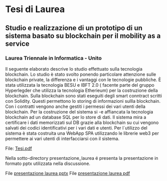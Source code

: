 # Tesi di Laurea
## Studio e realizzazione di un prototipo di un sistema basato su blockchain per il mobility as a service
### Laurea Triennale in Informatica - Unito
Il seguente elaborato descrive lo studio effettuato sulla tecnologia blockchain. 
Lo studio è stato svolto ponendo particolare attenzione sulle blockchain private, 
la differenza e i vantaggi con le tecnologie pubbliche. 
È stata utilizzata la tecnologia BESU e IBFT 2.0 
( facente parte del gruppo Hyperlegder che utilizza la tecnologia Etherieum)
per la costruzione della blockchain. Sulla blockchain sono stati eseguiti degli smart conntract
scritti con Solidity. Questi permettono lo storing di informazioni sullla blockchain. 
Con i contratti vengono anche gestiti i permessi dei vari utenti della blockchain.
Per la costruzione del sistema si -e affiancata la tecnologia blockchain ad un database SQL 
per lo store di dati. Il sistema mira a certificare i dati memorizzati sul DB grazie alla blockchain
su cui vengono salvati dei codici identificativi per i vari dati e utenti. 
Per l`utilizzo del sistema è stata costruita una WebApp SPA utilizzando le librerie web3
per permettere ai vari utenti di interfacciarsi con il sistema.

File: [Tesi.pdf](https://github.com/MrDooD5/Tesi_Triennale_Blockchain/blob/master/Tesi.pdf)

Nella sotto-directory presentazione_laurea é presenta la presentazione in formato pptx utilizzata nella discussione.

File [presentazione laurea pptx](https://github.com/MrDooD5/Tesi_Triennale_Blockchain/blob/master/presentazione_laurea/Mecca_Giorgio_880847_FINALE.pptx)
File [presentazione laurea pdf](https://github.com/MrDooD5/Tesi_Triennale_Blockchain/blob/master/presentazione_laurea/Presentazione_Laurea.pdf)
